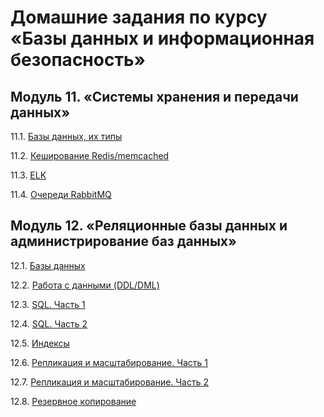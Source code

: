 # Домашние задания по курсу «Базы данных и информационная безопасность»


## Модуль 11. «Системы хранения и передачи данных»

11.1. [Базы данных, их типы](https://github.com/BaryshnikovNV/Databases-and-information-security/blob/main/11-01.md)

11.2. [Кеширование Redis/memcached](https://github.com/BaryshnikovNV/Databases-and-information-security/blob/main/11-02.md)

11.3. [ELK](https://github.com/BaryshnikovNV/Databases-and-information-security/blob/main/11-03.md)

11.4. [Очереди RabbitMQ](https://github.com/BaryshnikovNV/Databases-and-information-security/blob/main/11-04.md)


## Модуль 12. «Реляционные базы данных и администрирование баз данных»

12.1. [Базы данных](https://github.com/BaryshnikovNV/Databases-and-information-security/blob/main/12-01.md)

12.2. [Работа с данными (DDL/DML)](https://github.com/BaryshnikovNV/Databases-and-information-security/blob/main/12-02.md)

12.3. [SQL. Часть 1](https://github.com/BaryshnikovNV/Databases-and-information-security/blob/main/12-03.md)

12.4. [SQL. Часть 2](https://github.com/BaryshnikovNV/Databases-and-information-security/blob/main/12-04.md)

12.5. [Индексы](https://github.com/BaryshnikovNV/Databases-and-information-security/blob/main/12-05.md)

12.6. [Репликация и масштабирование. Часть 1](https://github.com/BaryshnikovNV/Databases-and-information-security/blob/main/12-06.md)

12.7. [Репликация и масштабирование. Часть 2](https://github.com/BaryshnikovNV/Databases-and-information-security/blob/main/12-07.md)

12.8. [Резервное копирование](https://github.com/BaryshnikovNV/Databases-and-information-security/blob/main/12-08.md)